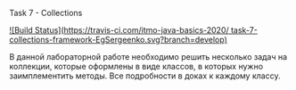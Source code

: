Task 7 - Collections

[![Build Status](https://travis-ci.com/itmo-java-basics-2020/
task-7-collections-framework-EgSergeenko.svg?branch=develop)](https://travis-ci.com/itmo-java-basics-2020/task-7-collections-framework-EgSergeenko)

В данной лабораторной работе необходимо решить несколько задач на коллекции, которые оформлены в виде классов, в которых нужно заимплементить методы. Все подробности в доках к каждому классу.